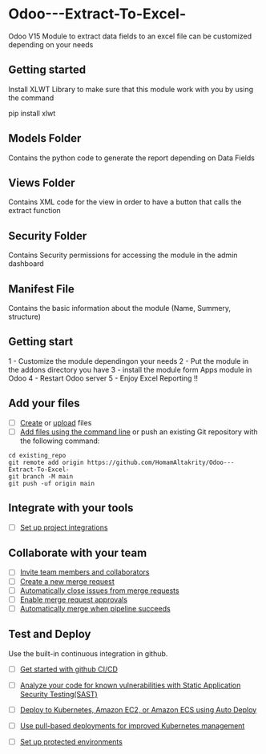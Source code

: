 # Odoo---Extract-To-Excel-
Odoo V15 Module to extract data fields to an excel file can be customized depending on your needs

## Getting started

Install XLWT Library to make sure that this module work with you by using the command

pip install xlwt

## Models Folder

Contains the python code to generate the report depending on Data Fields

## Views Folder

Contains XML code for the view in order to have a button that calls the extract function

## Security Folder

Contains Security permissions for accessing the module in the admin dashboard

## Manifest File

Contains the basic information about the module (Name, Summery, structure)

## Getting start

1 - Customize the module dependingon your needs
2 - Put the module in the addons directory you have
3 - install the module form Apps module in Odoo
4 - Restart Odoo server 
5 - Enjoy Excel Reporting !!


## Add your files

- [ ] [Create](https://github.com/-/experiment/new_project_readme_content:128faa2892f62f9232ef4df872ec0807?https://docs.github.com/ee/user/project/repository/web_editor.html#create-a-file) or [upload](https://github.com/-/experiment/new_project_readme_content:128faa2892f62f9232ef4df872ec0807?https://docs.github.com/ee/user/project/repository/web_editor.html#upload-a-file) files
- [ ] [Add files using the command line](https://github.com/-/experiment/new_project_readme_content:128faa2892f62f9232ef4df872ec0807?https://docs.github.com/ee/github-basics/add-file.html#add-a-file-using-the-command-line) or push an existing Git repository with the following command:

```
cd existing_repo
git remote add origin https://github.com/HomamAltakrity/Odoo---Extract-To-Excel-
git branch -M main
git push -uf origin main
```

## Integrate with your tools

- [ ] [Set up project integrations](https://github.com/-/experiment/new_project_readme_content:128faa2892f62f9232ef4df872ec0807?https://github.com/HomamAltakrity/Odoo---Extract-To-Excel/-/settings/integrations)

## Collaborate with your team

- [ ] [Invite team members and collaborators](https://github.com/-/experiment/new_project_readme_content:128faa2892f62f9232ef4df872ec0807?https://docs.github.com/ee/user/project/members/)
- [ ] [Create a new merge request](https://github.com/-/experiment/new_project_readme_content:128faa2892f62f9232ef4df872ec0807?https://docs.github.com/ee/user/project/merge_requests/creating_merge_requests.html)
- [ ] [Automatically close issues from merge requests](https://github.com/-/experiment/new_project_readme_content:128faa2892f62f9232ef4df872ec0807?https://docs.github.com/ee/user/project/issues/managing_issues.html#closing-issues-automatically)
- [ ] [Enable merge request approvals](https://github.com/-/experiment/new_project_readme_content:128faa2892f62f9232ef4df872ec0807?https://docs.github.com/ee/user/project/merge_requests/approvals/)
- [ ] [Automatically merge when pipeline succeeds](https://github.com/-/experiment/new_project_readme_content:128faa2892f62f9232ef4df872ec0807?https://docs.github.com/ee/user/project/merge_requests/merge_when_pipeline_succeeds.html)

## Test and Deploy

Use the built-in continuous integration in github.

- [ ] [Get started with github CI/CD](https://github.com/-/experiment/new_project_readme_content:128faa2892f62f9232ef4df872ec0807?https://docs.github.com/ee/ci/quick_start/index.html)
- [ ] [Analyze your code for known vulnerabilities with Static Application Security Testing(SAST)](https://github.com/-/experiment/new_project_readme_content:128faa2892f62f9232ef4df872ec0807?https://docs.github.com/ee/user/application_security/sast/)
- [ ] [Deploy to Kubernetes, Amazon EC2, or Amazon ECS using Auto Deploy](https://github.com/-/experiment/new_project_readme_content:128faa2892f62f9232ef4df872ec0807?https://docs.github.com/ee/topics/autodevops/requirements.html)
- [ ] [Use pull-based deployments for improved Kubernetes management](https://github.com/-/experiment/new_project_readme_content:128faa2892f62f9232ef4df872ec0807?https://docs.github.com/ee/user/clusters/agent/)
- [ ] [Set up protected environments](https://github.com/-/experiment/new_project_readme_content:128faa2892f62f9232ef4df872ec0807?https://docs.github.com/ee/ci/environments/protected_environments.html)

